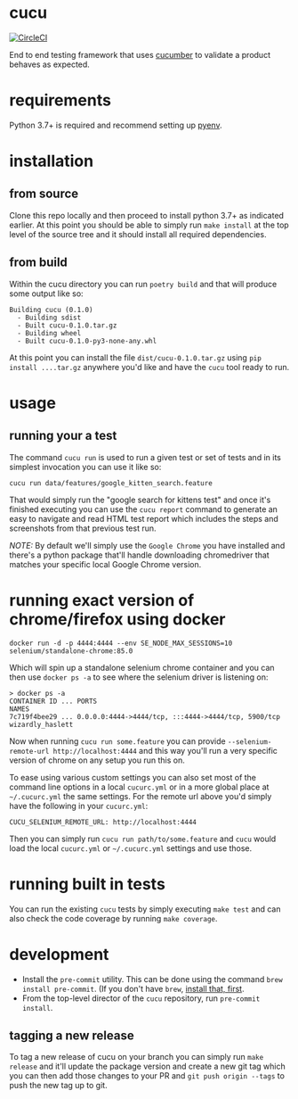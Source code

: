 # cucu

[![CircleCI](https://circleci.com/gh/cerebrotech/cucu/tree/main.svg?style=svg&circle-token=8ad8867cae9cd93ece480ab64236c08307a4df35)](https://circleci.com/gh/cerebrotech/cucu/tree/main)

End to end testing framework that uses [cucumber](https://cucumber.io/) to
validate a product behaves as expected.

# requirements

Python 3.7+ is required and recommend setting up
[pyenv](https://github.com/pyenv/pyenv).

# installation

## from source

Clone this repo locally and then proceed to install python 3.7+ as indicated
earlier. At this point you should be able to simply run `make install` at the
top level of the source tree and it should install all required dependencies.

## from build

Within the cucu directory you can run `poetry build` and that will produce some
output like so:

```
Building cucu (0.1.0)
  - Building sdist
  - Built cucu-0.1.0.tar.gz
  - Building wheel
  - Built cucu-0.1.0-py3-none-any.whl
```

At this point you can install the file `dist/cucu-0.1.0.tar.gz` using
`pip install ....tar.gz` anywhere you'd like and have the `cucu` tool ready to
run.

# usage

## running your a test

The command `cucu run` is used to run a given test or set of tests and in its
simplest invocation you can use it like so:

```
cucu run data/features/google_kitten_search.feature
```

That would simply run the "google search for kittens test" and once it's
finished executing you can use the `cucu report` command to generate an easy
to navigate and read HTML test report which includes the steps and screenshots
from that previous test run.

*NOTE:*
By default we'll simply use the `Google Chrome` you have installed and there's
a python package that'll handle downloading chromedriver that matches your
specific local Google Chrome version.

# running exact version of chrome/firefox using docker

```
docker run -d -p 4444:4444 --env SE_NODE_MAX_SESSIONS=10 selenium/standalone-chrome:85.0
```

Which will spin up a standalone selenium chrome container and you can then use
`docker ps -a` to see where the selenium driver is listening on:

```
> docker ps -a
CONTAINER ID ... PORTS                                                NAMES
7c719f4bee29 ... 0.0.0.0:4444->4444/tcp, :::4444->4444/tcp, 5900/tcp  wizardly_haslett
```

Now when running `cucu run some.feature` you can provide
`--selenium-remote-url http://localhost:4444` and this way you'll run a very
specific version of chrome on any setup you run this on.

To ease using various custom settings you can also set most of the command line
options in a local `cucurc.yml` or in a more global place at `~/.cucurc.yml`
the same settings. For the remote url above you'd simply have the following
in your `cucurc.yml`:

```
CUCU_SELENIUM_REMOTE_URL: http://localhost:4444
```

Then you can simply run `cucu run path/to/some.feature` and `cucu` would load
the local `cucurc.yml` or `~/.cucurc.yml` settings and use those.

# running built in tests

You can run the existing `cucu` tests by simply executing `make test` and can
also check the code coverage by running `make coverage`.

# development

* Install the `pre-commit` utility. This can be done using the command
`brew install pre-commit`. (If you don't have `brew`,
[install that, first](https://brew.sh/).
* From the top-level director of the `cucu` repository,
run `pre-commit install`.

## tagging a new release

To tag a new release of cucu on your branch you can simply run `make release`
and it'll update the package version and create a new git tag which you can
then add those changes to your PR and `git push origin --tags` to push the new
tag up to git.
